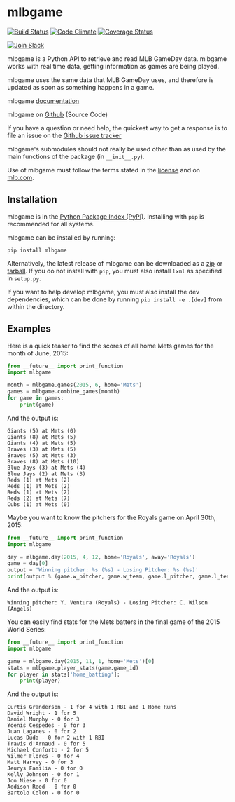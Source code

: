 # mlbgame

[![Build Status](https://travis-ci.org/panzarino/mlbgame.svg)](https://travis-ci.org/panzarino/mlbgame)
[![Code Climate](https://codeclimate.com/github/panzarino/mlbgame/badges/gpa.svg)](https://codeclimate.com/github/panzarino/mlbgame)
[![Coverage Status](https://coveralls.io/repos/github/panzarino/mlbgame/badge.svg?branch=master)](https://coveralls.io/github/panzarino/mlbgame?branch=master)


[![Join Slack](https://img.shields.io/badge/slack-join-blue.svg)](https://mlbgame-slack-invite.herokuapp.com/)

mlbgame is a Python API to retrieve and read MLB GameDay data.
mlbgame works with real time data, getting information as games are being played.

mlbgame uses the same data that MLB GameDay uses,
and therefore is updated as soon as something happens in a game.

mlbgame [documentation](http://panz.io/mlbgame)

mlbgame on [Github](https://github.com/panzarino/mlbgame) (Source Code)

If you have a question or need help, the quickest way to get a response 
is to file an issue on the [Github issue tracker](https://github.com/panzarino/mlbgame/issues/new)

mlbgame's submodules should not really be used other than as 
used by the main functions of the package (in `__init__.py`).

Use of mlbgame must follow the terms stated in the 
[license](https://raw.githubusercontent.com/panzarino/mlbgame/master/LICENSE) 
and on [mlb.com](http://gd2.mlb.com/components/copyright.txt).

Installation
------------

mlbgame is in the [Python Package Index (PyPI)](http://pypi.python.org/pypi/mlbgame/).
Installing with `pip` is recommended for all systems.

mlbgame can be installed by running:

    pip install mlbgame

Alternatively, the latest release of mlbgame can be downloaded as a 
[zip](https://github.com/panzarino/mlbgame/archive/master.zip) or [tarball](https://github.com/panzarino/mlbgame/archive/master.tar.gz). 
If you do not install with `pip`, you must also install `lxml` as specified in `setup.py`.

If you want to help develop mlbgame, you must also install the dev dependencies, which can be done by running `pip install -e .[dev]` from within the directory.

Examples
--------

Here is a quick teaser to find the scores of all home Mets games for the month of June, 2015:

```python
from __future__ import print_function
import mlbgame

month = mlbgame.games(2015, 6, home='Mets')
games = mlbgame.combine_games(month)
for game in games:
    print(game)
```

And the output is:

    Giants (5) at Mets (0)
    Giants (8) at Mets (5)
    Giants (4) at Mets (5)
    Braves (3) at Mets (5)
    Braves (5) at Mets (3)
    Braves (8) at Mets (10)
    Blue Jays (3) at Mets (4)
    Blue Jays (2) at Mets (3)
    Reds (1) at Mets (2)
    Reds (1) at Mets (2)
    Reds (1) at Mets (2)
    Reds (2) at Mets (7)
    Cubs (1) at Mets (0)

Maybe you want to know the pitchers for the Royals game on April 30th, 2015:

```python
from __future__ import print_function
import mlbgame

day = mlbgame.day(2015, 4, 12, home='Royals', away='Royals')
game = day[0]
output = 'Winning pitcher: %s (%s) - Losing Pitcher: %s (%s)'
print(output % (game.w_pitcher, game.w_team, game.l_pitcher, game.l_team))
```

And the output is:

    Winning pitcher: Y. Ventura (Royals) - Losing Pitcher: C. Wilson (Angels)

You can easily find stats for the Mets batters
in the final game of the 2015 World Series:

```python
from __future__ import print_function
import mlbgame

game = mlbgame.day(2015, 11, 1, home='Mets')[0]
stats = mlbgame.player_stats(game.game_id)
for player in stats['home_batting']:
    print(player)
```

And the output is:

    Curtis Granderson - 1 for 4 with 1 RBI and 1 Home Runs
    David Wright - 1 for 5
    Daniel Murphy - 0 for 3
    Yoenis Cespedes - 0 for 3
    Juan Lagares - 0 for 2
    Lucas Duda - 0 for 2 with 1 RBI
    Travis d'Arnaud - 0 for 5
    Michael Conforto - 2 for 5
    Wilmer Flores - 0 for 4
    Matt Harvey - 0 for 3
    Jeurys Familia - 0 for 0
    Kelly Johnson - 0 for 1
    Jon Niese - 0 for 0
    Addison Reed - 0 for 0
    Bartolo Colon - 0 for 0
    
